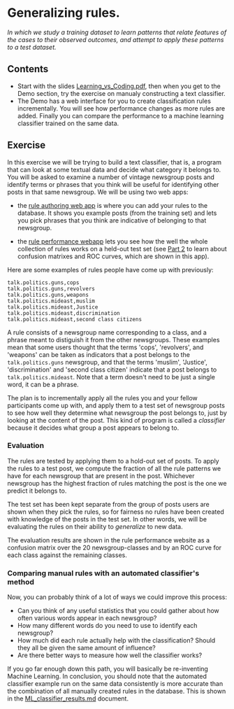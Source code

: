 
# Generalizing rules.

_In which we study a training dataset to learn patterns that relate features of the cases to their observed outcomes, and attempt to apply these patterns to a test dataset._

## Contents

- Start with the slides [Learning_vs_Coding.pdf](https://github.com/microsoft/datascience4managers/blob/master/Part_1/Learning_vs_Coding.pdf), then when you get to the Demo section, try the exercise on manualy constructing a text classifier. 
- The Demo has a web interface for you to create classification rules incrementally. You will see how performance changes as more rules are added. Finally you can compare the performance to a machine learning classifier trained on the same data.

## Exercise

In this exercise we will be trying to build a text classifier, that is, a program that can look at some textual data and decide what category it belongs to. You will be asked to examine a number of vintage newsgroup posts and identify terms or phrases that you think will be useful for identifying other posts in that same newsgroup. We will be using two web apps:

* the [rule authoring web app](https://marinchapp10.azurewebsites.net/) is where you can add your rules to the database. It shows you example posts (from the training set) and lets you pick phrases that you think are indicative of belonging to that newsgroup.

* the [rule performance webapp](https://ml4managers.shinyapps.io/evaluate_rules/) lets you see how the well the whole collection of rules works on a held-out test set
(see [Part 2](../Part_2) to learn about confusion matrixes and ROC curves, which are shown in this app).

Here are some examples of rules people have come up with previously:
```
talk.politics.guns,cops
talk.politics.guns,revolvers
talk.politics.guns,weapons
talk.politics.mideast,muslim
talk.politics.mideast,Justice
talk.politics.mideast,discrimination
talk.politics.mideast,second class citizens
```
A rule consists of a newsgroup name corresponding to a class, and a phrase meant to distiguish it from the other newsgroups. These examples mean that some users thought that the terms 'cops', 'revolvers', and 'weapons' can be taken as indicators that a post belongs to the `talk.politics.guns` newsgroup, and that the terms 'muslim', 'Justice', 'discrimination' and 'second class citizen' indicate that a post belongs to `talk.politics.mideast`. Note that a term doesn't need to be just a single word, it can be a phrase.

The plan is to incrementally apply all the rules you and your fellow participants come up with, and apply them to a test set of newsgroup posts to see how well they determine what newsgroup the post belongs to, just by looking at the content of the post. This kind of program is called a _classifier_ because it decides what group a post appears to belong to.

### Evaluation

The rules are tested by applying them to a hold-out set of posts. To apply the rules to a test post, we compute the fraction of all the rule patterns we have for each newsgroup that are present in the post. Whichever newsgroup has the highest fraction of rules matching the post is the one we predict it belongs to.

The test set has been kept separate from the group of posts users are shown when they pick the rules, so for fairness no rules have been created with knowledge of the posts in the test set. In other words, we will be evaluating the rules on their ability to *generalize* to new data.

The evaluation results are shown in the rule performance website as a confusion matrix over the 20 newsgroup-classes and by an ROC curve for each class against the remaining classes. 

### Comparing manual rules with an automated classifier's method

Now, you can probably think of a lot of ways we could improve this process:

* Can you think of any useful statistics that you could gather about how often various words appear in each newsgroup? 
* How many different words do you need to use to identify each newsgroup? 
* How much did each rule actually help with the classification? Should they all be given the same amount of influence?
* Are there better ways to measure how well the classifier works? 

If you go far enough down this path, you will basically be re-inventing Machine Learning.  In conclusion, you should note that the automated classifier example run on the same data consistently is more accurate than the combination of all manually created rules in the database. This is shown in the [ML_classifier_results.md](https://github.com/microsoft/datascience4managers/blob/master/Part_1/ML_classifier_results.md) document. 
